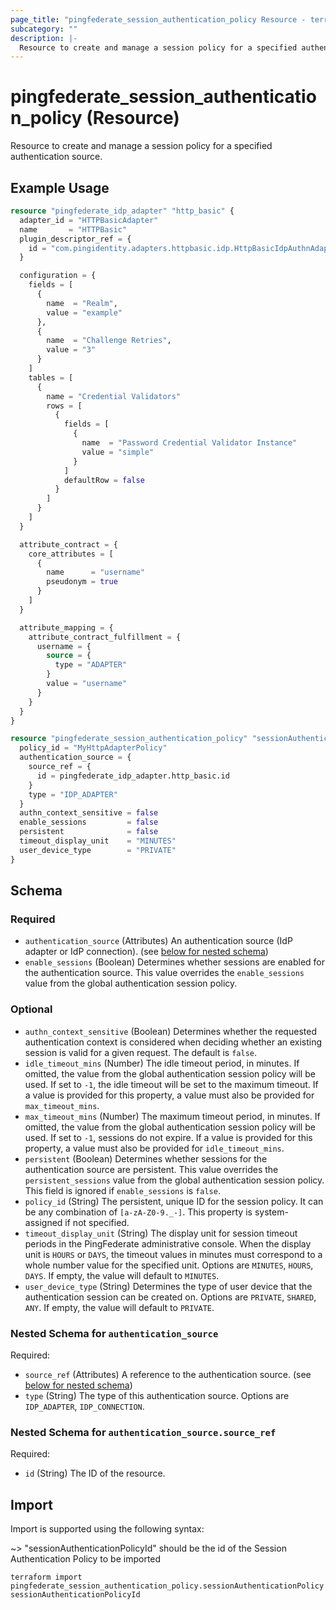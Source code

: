 ```yaml
---
page_title: "pingfederate_session_authentication_policy Resource - terraform-provider-pingfederate"
subcategory: ""
description: |-
  Resource to create and manage a session policy for a specified authentication source.
---
```


# pingfederate_session_authentication_policy (Resource)

Resource to create and manage a session policy for a specified authentication source.

## Example Usage

```terraform
resource "pingfederate_idp_adapter" "http_basic" {
  adapter_id = "HTTPBasicAdapter"
  name       = "HTTPBasic"
  plugin_descriptor_ref = {
    id = "com.pingidentity.adapters.httpbasic.idp.HttpBasicIdpAuthnAdapter"
  }

  configuration = {
    fields = [
      {
        name  = "Realm",
        value = "example"
      },
      {
        name  = "Challenge Retries",
        value = "3"
      }
    ]
    tables = [
      {
        name = "Credential Validators"
        rows = [
          {
            fields = [
              {
                name  = "Password Credential Validator Instance"
                value = "simple"
              }
            ]
            defaultRow = false
          }
        ]
      }
    ]
  }

  attribute_contract = {
    core_attributes = [
      {
        name      = "username"
        pseudonym = true
      }
    ]
  }

  attribute_mapping = {
    attribute_contract_fulfillment = {
      username = {
        source = {
          type = "ADAPTER"
        }
        value = "username"
      }
    }
  }
}

resource "pingfederate_session_authentication_policy" "sessionAuthenticationPolicy" {
  policy_id = "MyHttpAdapterPolicy"
  authentication_source = {
    source_ref = {
      id = pingfederate_idp_adapter.http_basic.id
    }
    type = "IDP_ADAPTER"
  }
  authn_context_sensitive = false
  enable_sessions         = false
  persistent              = false
  timeout_display_unit    = "MINUTES"
  user_device_type        = "PRIVATE"
}
```

<!-- schema generated by tfplugindocs -->
## Schema

### Required

- `authentication_source` (Attributes) An authentication source (IdP adapter or IdP connection). (see [below for nested schema](#nestedatt--authentication_source))
- `enable_sessions` (Boolean) Determines whether sessions are enabled for the authentication source. This value overrides the `enable_sessions` value from the global authentication session policy.

### Optional

- `authn_context_sensitive` (Boolean) Determines whether the requested authentication context is considered when deciding whether an existing session is valid for a given request. The default is `false`.
- `idle_timeout_mins` (Number) The idle timeout period, in minutes. If omitted, the value from the global authentication session policy will be used. If set to `-1`, the idle timeout will be set to the maximum timeout. If a value is provided for this property, a value must also be provided for `max_timeout_mins`.
- `max_timeout_mins` (Number) The maximum timeout period, in minutes. If omitted, the value from the global authentication session policy will be used. If set to `-1`, sessions do not expire. If a value is provided for this property, a value must also be provided for `idle_timeout_mins`.
- `persistent` (Boolean) Determines whether sessions for the authentication source are persistent. This value overrides the `persistent_sessions` value from the global authentication session policy. This field is ignored if `enable_sessions` is `false`.
- `policy_id` (String) The persistent, unique ID for the session policy. It can be any combination of `[a-zA-Z0-9._-]`. This property is system-assigned if not specified.
- `timeout_display_unit` (String) The display unit for session timeout periods in the PingFederate administrative console. When the display unit is `HOURS` or `DAYS`, the timeout values in minutes must correspond to a whole number value for the specified unit. Options are `MINUTES`, `HOURS`, `DAYS`. If empty, the value will default to `MINUTES`.
- `user_device_type` (String) Determines the type of user device that the authentication session can be created on. Options are `PRIVATE`, `SHARED`, `ANY`. If empty, the value will default to `PRIVATE`.

<a id="nestedatt--authentication_source"></a>
### Nested Schema for `authentication_source`

Required:

- `source_ref` (Attributes) A reference to the authentication source. (see [below for nested schema](#nestedatt--authentication_source--source_ref))
- `type` (String) The type of this authentication source. Options are `IDP_ADAPTER`, `IDP_CONNECTION`.

<a id="nestedatt--authentication_source--source_ref"></a>
### Nested Schema for `authentication_source.source_ref`

Required:

- `id` (String) The ID of the resource.

## Import

Import is supported using the following syntax:

~> "sessionAuthenticationPolicyId" should be the id of the Session Authentication Policy to be imported

```shell
terraform import pingfederate_session_authentication_policy.sessionAuthenticationPolicy sessionAuthenticationPolicyId
```